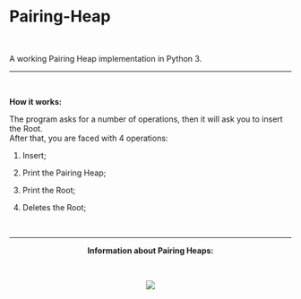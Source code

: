 # Pairing-Heap
<br>

A working Pairing Heap implementation in Python 3.

__________________________
<br>

<b>How it works:</b>

The program asks for a number of operations, then it will ask you to insert the Root.
<br>
After that, you are faced with 4 operations:



1. Insert;

2. Print the Pairing Heap;

3. Print the Root;

4. Deletes the Root;

<br>

_________________________

<p align="center">
<b>Information about Pairing Heaps:</b>
</p>
<br>
<p align="center">
<img src="https://i.imgur.com/HghkuVy.jpg"
</p>
  
 
